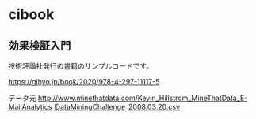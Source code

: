 # cibook

## 効果検証入門

技術評論社発行の書籍のサンプルコードです。

https://gihyo.jp/book/2020/978-4-297-11117-5

データ元
http://www.minethatdata.com/Kevin_Hillstrom_MineThatData_E-MailAnalytics_DataMiningChallenge_2008.03.20.csv

